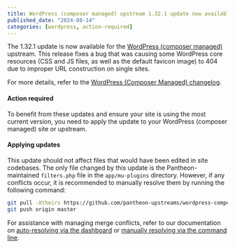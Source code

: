 ```yaml
---
title: WordPress (composer managed) upstream 1.32.1 update now available
published_date: "2024-08-14"
categories: [wordpress, action-required]
---
```


The 1.32.1 update is now available for the [WordPress (composer managed)](/guides/wordpress-composer/wordpress-composer-managed) upstream. This release fixes a bug that was causing some WordPress core resources (CSS and JS files, as well as the default favicon image) to 404 due to improper URL construction on single sites.

For more details, refer to the [WordPress (Composer Managed) changelog](https://github.com/pantheon-systems/wordpress-composer-managed/blob/default/CHANGELOG.md).

#### Action required

To benefit from these updates and ensure your site is using the most current version, you need to apply the update to your WordPress (composer managed) site or upstream.

#### Applying updates

This update should not affect files that would have been edited in site codebases. The only file changed by this update is the Pantheon-maintained `filters.php` file in the `app/mu-plugins` directory. However, if any conflicts occur, it is recommended to manually resolve them by running the following command:

```bash
git pull -Xtheirs https://github.com/pantheon-upstreams/wordpress-composer-managed.git main
git push origin master
```

For assistance with managing merge conflicts, refer to our documentation on [auto-resolving via the dashboard](https://docs.pantheon.io/core-updates#apply-upstream-updates-manually-from-the-command-line-to-resolve-merge-conflicts) or [manually resolving via the command line](https://docs.pantheon.io/guides/git/resolve-merge-conflicts).
